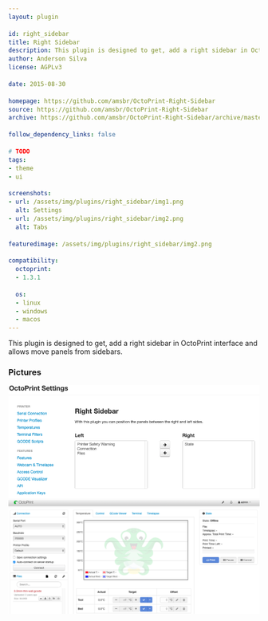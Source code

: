 ```yaml
---
layout: plugin

id: right_sidebar
title: Right Sidebar
description: This plugin is designed to get, add a right sidebar in OctoPrint interface and allows move panels from sidebars.
author: Anderson Silva
license: AGPLv3

date: 2015-08-30

homepage: https://github.com/amsbr/OctoPrint-Right-Sidebar
source: https://github.com/amsbr/OctoPrint-Right-Sidebar
archive: https://github.com/amsbr/OctoPrint-Right-Sidebar/archive/master.zip

follow_dependency_links: false

# TODO
tags:
- theme
- ui

screenshots:
- url: /assets/img/plugins/right_sidebar/img1.png
  alt: Settings
- url: /assets/img/plugins/right_sidebar/img2.png
  alt: Tabs

featuredimage: /assets/img/plugins/right_sidebar/img2.png

compatibility:
  octoprint:
  - 1.3.1

  os:
  - linux
  - windows
  - macos
---
```


This plugin is designed to get, add a right sidebar in OctoPrint interface and allows move panels from sidebars.

### Pictures
![Settings](/assets/img/plugins/right_sidebar/img1.png)
![Tabs](/assets/img/plugins/right_sidebar/img2.png)

